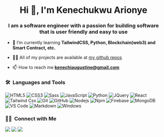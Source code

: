 
<h1 align="center">Hi 👋, I'm Kenechukwu Arionye</h1>
<h3 align="center">I am a software engineer with a passion for building software that is user friendly and easy to use</h3>


- 🌱 I’m currently learning **TailwindCSS, Python, Blockchain(web3) and Smart Contract, etc.**

- 👨‍💻 All of my projects are available at [my github repos](https://github.com/kenechiaugustine?tab=repositories)

- 📫 How to reach me **kenechiaugustine@gmail.com**


### 🛠 &nbsp;Languages and Tools


![HTML5](https://img.shields.io/badge/-HTML5-%23E44D27?style=for-the-badge&logo=html5&logoColor=ffffff)
![CSS3](https://img.shields.io/badge/-CSS3-%231572B6?style=for-the-badge&logo=css3)
![Sass](https://img.shields.io/badge/-Sass-%23CC6699?style=for-the-badge&logo=sass&logoColor=ffffff)
![JavaScript](https://img.shields.io/badge/-JavaScript-%23F7DF1C?style=for-the-badge&logo=javascript&logoColor=000000&labelColor=%23F7DF1C&color=%23FFCE5A)
![Python](http://img.shields.io/badge/-Python-3776AB?style=for-the-badge&logo=python&logoColor=ffffff)
![JQuery](https://img.shields.io/badge/jQuery-0769AD?style=for-the-badge&logo=jquery&logoColor=white)
![React](https://img.shields.io/badge/-React-61DAFB?style=for-the-badge&logo=react&logoColor=ffffff)
![Tailwind Css](https://img.shields.io/badge/Tailwind_CSS-38B2AC?style=for-the-badge&logo=tailwind-css&logoColor=white)
![Git](https://img.shields.io/badge/-Git-%23F05032?style=for-the-badge&logo=git&logoColor=%23ffffff)
![GitHub](https://img.shields.io/badge/-GitHub-181717?style=for-the-badge&logo=github)
![Nodejs](https://img.shields.io/badge/-Nodejs-339933?style=for-the-badge&logo=Node.js&logoColor=ffffff)
![Npm](https://img.shields.io/badge/-npm-CB3837?style=for-the-badge&logo=npm)
![Firebase](https://img.shields.io/badge/-Firebase-FFCA28?style=for-the-badge&logo=firebase&logoColor=ffffff)
![MongoDB](https://img.shields.io/badge/MongoDB-4EA94B?style=for-the-badge&logo=mongodb&logoColor=white)
![VS Code](http://img.shields.io/badge/-VS%20Code-007ACC?style=for-the-badge&logo=visual-studio-code&logoColor=ffffff)
![Markdown](https://img.shields.io/badge/Markdown-000000?style=for-the-badge&logo=markdown&logoColor=white)
![Windows](https://img.shields.io/badge/-windows-0078D6?style=for-the-badge&logo=windows&logoColor=ffffff)


### 🤝🏻 &nbsp;Connect with Me
<p>
<!-- <a href="https://www.meetkene.com"><img src="https://img.shields.io/badge/-meetkene.com-3423A6?style=for-the-badge&logo=Google-Chrome&logoColor=white"/></a> -->
<a href="https://www.linkedin.com/in/kenechukwu-arionye-57759722a/"><img src="https://img.shields.io/badge/-Kenechukwu%20Arionye-0077B5?style=flat&logo=Linkedin&logoColor=white"/></a>
<a href="mailto:kenechiaugustine@gmail.com"><img src="https://img.shields.io/badge/-kenechiaugustine@gmail.com-D14836?style=flat&logo=Gmail&logoColor=white"/></a>
<a href="https://twitter.com/augustinekacee"><img src="https://img.shields.io/badge/-@augustinekacee-1877F2?style=flat&logo=Twitter&logoColor=white"/></a>
</p>

